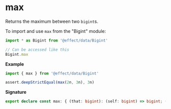 # max

Returns the maximum between two `bigint`s.

To import and use `max` from the "Bigint" module:

```ts
import * as Bigint from '@effect/data/Bigint'

// Can be accessed like this
Bigint.max
```

**Example**

```ts
import { max } from '@effect/data/Bigint'

assert.deepStrictEqual(max(2n, 3n), 3n)
```

**Signature**

```ts
export declare const max: { (that: bigint): (self: bigint) => bigint; (self: bigint, that: bigint): bigint }
```
